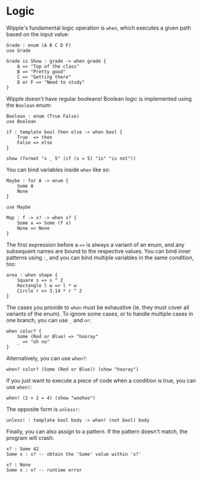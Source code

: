 # Logic

Wipple's fundamental logic operation is `when`, which executes a given path based on the input value:

```wipple
Grade : enum (A B C D F)
use Grade

Grade is Show : grade -> when grade {
    A => "Top of the class"
    B => "Pretty good"
    C => "Getting there"
    D or F => "Need to study"
}
```

Wipple doesn't have regular booleans! Boolean logic is implemented using the `Boolean` enum:

```wipple
Boolean : enum (True False)
use Boolean

if : template bool then else -> when bool {
    True  => then
    False => else
}

show (format "x _ 5" (if (x = 5) "is" "is not"))
```

You can bind variables inside `when` like so:

```wipple
Maybe : for A -> enum {
    Some A
    None
}

use Maybe

Map : f -> x? -> when x? {
    Some x => Some (f x)
    None => None
}
```

The first expression before a `=>` is always a variant of an enum, and any subsequent names are bound to the respective values. You can bind inner patterns using `:`, and you can bind multiple variables in the same condition, too:

```wipple
area : when shape {
    Square s => s ^ 2
    Rectangle l w => l * w
    Circle r => 3.14 * r ^ 2
}
```

The cases you provide to `when` must be exhaustive (ie. they must cover all variants of the enum). To ignore some cases, or to handle multiple cases in one branch, you can use `_` and `or`:

```wipple
when color? {
    Some (Red or Blue) => "hooray"
    _ => "oh no"
}
```

Alternatively, you can use `when?`:

```wipple
when? color? (Some (Red or Blue)) (show "hooray")
```

If you just want to execute a piece of code when a condition is true, you can use `when!`:

```wipple
when! (2 + 2 = 4) (show "woohoo")
```

The opposite form is `unless!`:

```wipple
unless! : template bool body -> when! (not bool) body
```

Finally, you can also assign to a pattern. If the pattern doesn't match, the program will crash:

```wipple
x? : Some 42
Some x : x? -- obtain the 'Some' value within 'x?'

x? : None
Some x : x? -- runtime error
```
